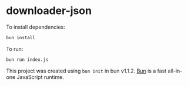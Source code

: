 # downloader-json

To install dependencies:

```bash
bun install
```

To run:

```bash
bun run index.js
```

This project was created using `bun init` in bun v1.1.2. [Bun](https://bun.sh) is a fast all-in-one JavaScript runtime.
